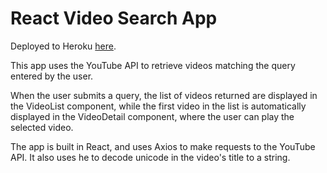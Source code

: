# React Video Search App

Deployed to Heroku <a href = "https://peaceful-atoll-49366.herokuapp.com/">here</a>.

This app uses the YouTube API to retrieve videos matching the query entered by the user.

When the user submits a query, the list of videos returned are displayed in the VideoList component, while the first video in the list is automatically displayed in the VideoDetail component, where the user can play the selected video.

The app is built in React, and uses Axios to make requests to the YouTube API.  It also uses he to decode unicode in the video's title to a string.

